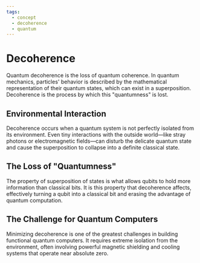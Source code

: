 ```yaml
---
tags:
  - concept
  - decoherence
  - quantum
---
```

# Decoherence

Quantum decoherence is the loss of quantum coherence. In quantum mechanics, particles' behavior is described by the mathematical representation of their quantum states, which can exist in a superposition. Decoherence is the process by which this "quantumness" is lost.

## Environmental Interaction
Decoherence occurs when a quantum system is not perfectly isolated from its environment. Even tiny interactions with the outside world—like stray photons or electromagnetic fields—can disturb the delicate quantum state and cause the superposition to collapse into a definite classical state.

## The Loss of "Quantumness"
The property of superposition of states is what allows qubits to hold more information than classical bits. It is this property that decoherence affects, effectively turning a qubit into a classical bit and erasing the advantage of quantum computation.

## The Challenge for Quantum Computers
Minimizing decoherence is one of the greatest challenges in building functional quantum computers. It requires extreme isolation from the environment, often involving powerful magnetic shielding and cooling systems that operate near absolute zero.

